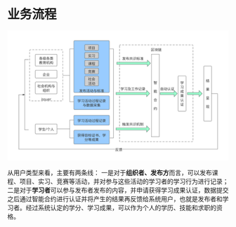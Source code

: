 # 业务流程

![](../images/business_flowchart.svg)

从用户类型来看，主要有两条线：
一是对于**组织者、发布方**而言，可以发布课程、项目、实习、竞赛等活动，并对参与这些活动的学习者的学习行为进行记录；
二是对于**学习者**可以参与发布者发布的内容，并申请获得学习成果认证，数据提交之后通过智能合约进行认证并将产生的结果再反馈给系统用户，也就是发布者和学习者。经过系统认定的学分、学习成果，可以作为个人的学历、技能和求职的资格。